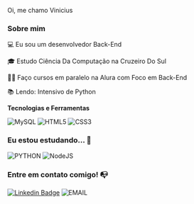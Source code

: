 Oi, me chamo Vinicius 

### Sobre mim

💻 Eu sou um desenvolvedor Back-End 

🎓 Estudo Ciência Da Computação na Cruzeiro Do Sul 

🧑‍💻 Faço cursos em paralelo na Alura com Foco em Back-End

📚 Lendo: Intensivo de Python

**Tecnologias e Ferramentas**

![MySQL](https://img.shields.io/badge/MySQL-00000F?style=for-the-badge&logo=mysql&logoColor=white) ![HTML5](https://img.shields.io/badge/HTML5-E34F26?style=for-the-badge&logo=html5&logoColor=white) ![CSS3](https://img.shields.io/badge/CSS3-1572B6?style=for-the-badge&logo=css3&logoColor=white)

### Eu estou estudando... 🧩

![PYTHON](https://img.shields.io/badge/Python-14354C?style=for-the-badge&logo=python&logoColor=white)
![NodeJS](https://img.shields.io/badge/node.js-6DA55F?style=for-the-badge&logo=node.js&logoColor=white)

### Entre em contato comigo! 📭

[![Linkedin Badge](https://img.shields.io/badge/-LinkedIn-blue?style=flat-square&logo=Linkedin&logoColor=white&link=https://www.linkedin.com/in/carlos-vinicius-souza-carneiro-a9aa84275/)]([https://www.linkedin.com/in/fagnerpsantos](https://www.linkedin.com/in/carlos-vinicius-souza-carneiro-a9aa84275)https://www.linkedin.com/in/carlos-vinicius-souza-carneiro-a9aa84275/) ![EMAIL](https://img.shields.io/badge/Microsoft_Outlook-0078D4?style=for-the-badge&logo=microsoft-outlook&logoColor=white&link=mailto:vinicius_carneiro23@hotmail.com?subject=&body=/)
